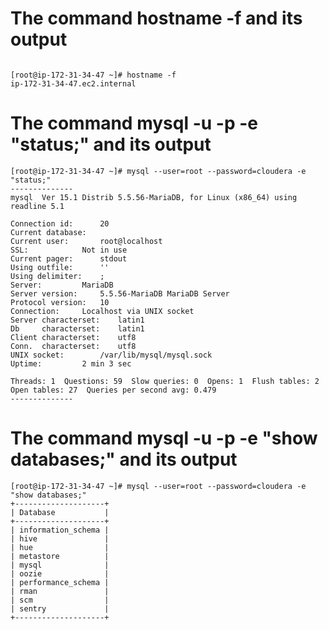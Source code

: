 # The command hostname -f and its output

```

[root@ip-172-31-34-47 ~]# hostname -f 
ip-172-31-34-47.ec2.internal

```

# The command mysql -u <user> -p<password> -e "status;" and its output

```
[root@ip-172-31-34-47 ~]# mysql --user=root --password=cloudera -e "status;"
--------------
mysql  Ver 15.1 Distrib 5.5.56-MariaDB, for Linux (x86_64) using readline 5.1

Connection id:		20
Current database:	
Current user:		root@localhost
SSL:			Not in use
Current pager:		stdout
Using outfile:		''
Using delimiter:	;
Server:			MariaDB
Server version:		5.5.56-MariaDB MariaDB Server
Protocol version:	10
Connection:		Localhost via UNIX socket
Server characterset:	latin1
Db     characterset:	latin1
Client characterset:	utf8
Conn.  characterset:	utf8
UNIX socket:		/var/lib/mysql/mysql.sock
Uptime:			2 min 3 sec

Threads: 1  Questions: 59  Slow queries: 0  Opens: 1  Flush tables: 2  Open tables: 27  Queries per second avg: 0.479
--------------

```

# The command mysql -u <user> -p<password> -e "show databases;" and its output

```
[root@ip-172-31-34-47 ~]# mysql --user=root --password=cloudera -e "show databases;"
+--------------------+
| Database           |
+--------------------+
| information_schema |
| hive               |
| hue                |
| metastore          |
| mysql              |
| oozie              |
| performance_schema |
| rman               |
| scm                |
| sentry             |
+--------------------+

```
